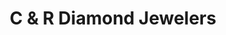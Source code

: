 ---
title: "C & R Diamond Jewelers"
url: /huntington-beach/c-and-r-diamond-jewelers/
shop: jewelry
---